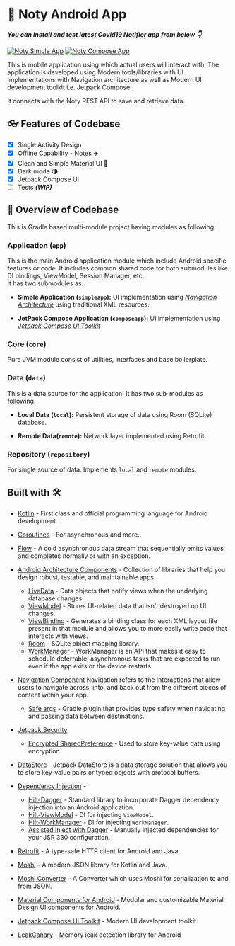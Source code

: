 # 📱 Noty Android App

***You can Install and test latest Covid19 Notifier app from below 👇***

[![Noty Simple App](https://img.shields.io/github/v/release/patilshreyas/notykt?color=7885FF&label=Simple%20App&logo=android&style=for-the-badge)](https://github.com/patilshreyas/notykt/releases/latest/download/noty-android-simple.apk)
[![Noty Compose App](https://img.shields.io/github/v/release/patilshreyas/notykt?color=7885FF&label=Compose%20App&logo=android&style=for-the-badge)](https://github.com/patilshreyas/notykt/releases/latest/download/noty-android-compose.apk)

This is mobile application using which actual users will interact with. The application is developed using Modern tools/libraries with UI implementations with Navigation architecture as well as Modern UI development toolkit i.e. Jetpack Compose.

It connects with the Noty REST API to save and retrieve data.

## 👓 Features of Codebase

- [x] Single Activity Design
- [x] Offline Capability - Notes ✈️
- [x] Clean and Simple Material UI 🎨
- [x] Dark mode 🌗
- [x] Jetpack Compose UI
- [ ] Tests ***(WIP)***

## 📙 Overview of Codebase

This is Gradle based multi-module project having modules as following:

### Application (`app`)

This is the main Android application module which include Android specific features or code. It includes common shared code for both submodules like DI bindings, ViewModel, Session Manager, etc.  
It has two submodules as:

- **Simple Application (`simpleapp`):** UI implementation using [_Navigation Architecture_](https://developer.android.com/guide/navigation/navigation-getting-started) using traditional XML resources.

- **JetPack Compose Application (`composeapp`):** UI implementation using [_Jetpack Compose UI Toolkit_](https://developer.android.com/jetpack/compose?gclid=Cj0KCQjwreT8BRDTARIsAJLI0KKRX0vsRWcQ-0AC6lCutEWwAB4t1wqWBi2MclQqm96gnSddahFRdkAaArbwEALw_wcB&gclsrc=aw.ds)

### Core (`core`)

Pure JVM module consist of utilities, interfaces and base boilerplate.

### Data (`data`)

This is a data source for the application. It has two sub-modules as following.

- **Local Data (`local`):** Persistent storage of data using Room (SQLite) database.

- **Remote Data(`remote`):** Network layer implemented using Retrofit.

### Repository (`repository`)

For single source of data. Implements `local` and `remote` modules.

## Built with 🛠

- [Kotlin](https://kotlinlang.org/) - First class and official programming language for Android development.

- [Coroutines](https://kotlinlang.org/docs/reference/coroutines-overview.html) - For asynchronous and more..

- [Flow](https://kotlin.github.io/kotlinx.coroutines/kotlinx-coroutines-core/kotlinx.coroutines.flow/-flow/) - A cold asynchronous data stream that sequentially emits values and completes normally or with an exception.

- [Android Architecture Components](https://developer.android.com/topic/libraries/architecture) - Collection of libraries that help you design robust, testable, and maintainable apps.
  - [LiveData](https://developer.android.com/topic/libraries/architecture/livedata) - Data objects that notify views when the underlying database changes.
  - [ViewModel](https://developer.android.com/topic/libraries/architecture/viewmodel) - Stores UI-related data that isn't destroyed on UI changes. 
  - [ViewBinding](https://developer.android.com/topic/libraries/view-binding) - Generates a binding class for each XML layout file present in that module and allows you to more easily write code that interacts with views.
  - [Room](https://developer.android.com/topic/libraries/architecture/room) - SQLite object mapping library.
  - [WorkManager](https://developer.android.com/topic/libraries/architecture/workmanager) - WorkManager is an API that makes it easy to schedule deferrable, asynchronous tasks that are expected to run even if the app exits or the device restarts.

- [Navigation Component](https://developer.android.com/guide/navigation/navigation-getting-started) Navigation refers to the interactions that allow users to navigate across, into, and back out from the different pieces of content within your app.
    - [Safe args](https://developer.android.com/guide/navigation/navigation-pass-data#Safe-args) - Gradle plugin that provides type safety when navigating and passing data between destinations. 

- [Jetpack Security](https://developer.android.com/topic/security/)
    - [Encrypted SharedPreference](https://developer.android.com/topic/security/data) - Used to store key-value data using encryption.

- [DataStore](https://developer.android.com/topic/libraries/architecture/datastore) - Jetpack DataStore is a data storage solution that allows you to store key-value pairs or typed objects with protocol buffers.

- [Dependency Injection](https://developer.android.com/training/dependency-injection) - 
  - [Hilt-Dagger](https://dagger.dev/hilt/) - Standard library to incorporate Dagger dependency injection into an Android application.
  - [Hilt-ViewModel](https://developer.android.com/training/dependency-injection/hilt-jetpack) - DI for injecting `ViewModel`.
  - [Hilt-WorkManager](https://developer.android.com/training/dependency-injection/hilt-jetpack) - DI for injecting `WorkManager`.
  - [Assisted Inject with Dagger](https://github.com/square/AssistedInject) - Manually injected dependencies for your JSR 330 configuration.

- [Retrofit](https://square.github.io/retrofit/) - A type-safe HTTP client for Android and Java.

- [Moshi](https://github.com/square/moshi) - A modern JSON library for Kotlin and Java.

- [Moshi Converter](https://github.com/square/retrofit/tree/master/retrofit-converters/moshi) - A Converter which uses Moshi for serialization to and from JSON.

- [Material Components for Android](https://github.com/material-components/material-components-android) - Modular and customizable Material Design UI components for Android.

- [Jetpack Compose UI Toolkit](https://developer.android.com/jetpack/compose) - Modern UI development toolkit.

- [LeakCanary](https://square.github.io/leakcanary/) - Memory leak detection library for Android

